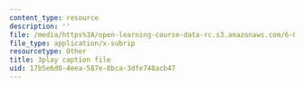 ```yaml
---
content_type: resource
description: ''
file: /media/https%3A/open-learning-course-data-rc.s3.amazonaws.com/6-01sc-introduction-to-electrical-engineering-and-computer-science-i-spring-2011/17b5e6d04eea587e8bca3dfe748acb47_FANl3evX0FQ.vtt
file_type: application/x-subrip
resourcetype: Other
title: 3play caption file
uid: 17b5e6d0-4eea-587e-8bca-3dfe748acb47
---
```

